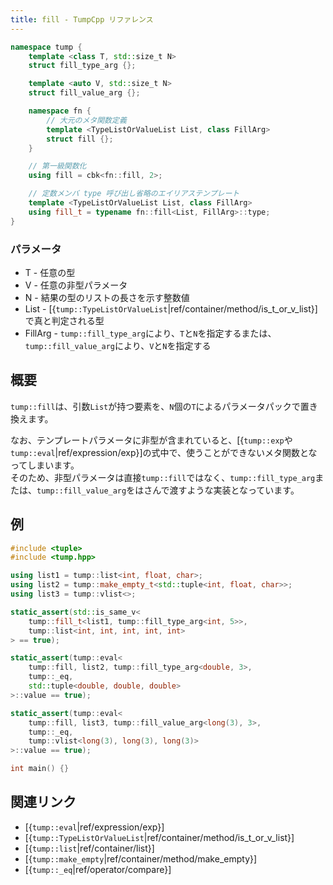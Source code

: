 ```yaml
---
title: fill - TumpCpp リファレンス
---
```


```cpp
namespace tump {
    template <class T, std::size_t N>
    struct fill_type_arg {};

    template <auto V, std::size_t N>
    struct fill_value_arg {};

    namespace fn {
        // 大元のメタ関数定義
        template <TypeListOrValueList List, class FillArg>
        struct fill {};
    }

    // 第一級関数化
    using fill = cbk<fn::fill, 2>;

    // 定数メンバ type 呼び出し省略のエイリアステンプレート
    template <TypeListOrValueList List, class FillArg>
    using fill_t = typename fn::fill<List, FillArg>::type;
}
```

### パラメータ

- T - 任意の型
- V - 任意の非型パラメータ
- N - 結果の型のリストの長さを示す整数値
- List - [{`tump::TypeListOrValueList`|ref/container/method/is_t_or_v_list}]で真と判定される型
- FillArg - `tump::fill_type_arg`により、`T`と`N`を指定するまたは、 `tump::fill_value_arg`により、`V`と`N`を指定する

## 概要

`tump::fill`は、引数`List`が持つ要素を、`N`個の`T`によるパラメータパックで置き換えます。

なお、テンプレートパラメータに非型が含まれていると、[{`tump::exp`や`tump::eval`|ref/expression/exp}]の式中で、使うことができないメタ関数となってしまいます。  
そのため、非型パラメータは直接`tump::fill`ではなく、`tump::fill_type_arg`または、`tump::fill_value_arg`をはさんで渡すような実装となっています。

## 例

```cpp
#include <tuple>
#include <tump.hpp>

using list1 = tump::list<int, float, char>;
using list2 = tump::make_empty_t<std::tuple<int, float, char>>;
using list3 = tump::vlist<>;

static_assert(std::is_same_v<
    tump::fill_t<list1, tump::fill_type_arg<int, 5>>,
    tump::list<int, int, int, int, int>
> == true);

static_assert(tump::eval<
    tump::fill, list2, tump::fill_type_arg<double, 3>,
    tump::_eq,
    std::tuple<double, double, double>
>::value == true);

static_assert(tump::eval<
    tump::fill, list3, tump::fill_value_arg<long(3), 3>,
    tump::_eq,
    tump::vlist<long(3), long(3), long(3)>
>::value == true);

int main() {}
```

## 関連リンク

- [{`tump::eval`|ref/expression/exp}]
- [{`tump::TypeListOrValueList`|ref/container/method/is_t_or_v_list}]
- [{`tump::list`|ref/container/list}]
- [{`tump::make_empty`|ref/container/method/make_empty}]
- [{`tump::_eq`|ref/operator/compare}]
